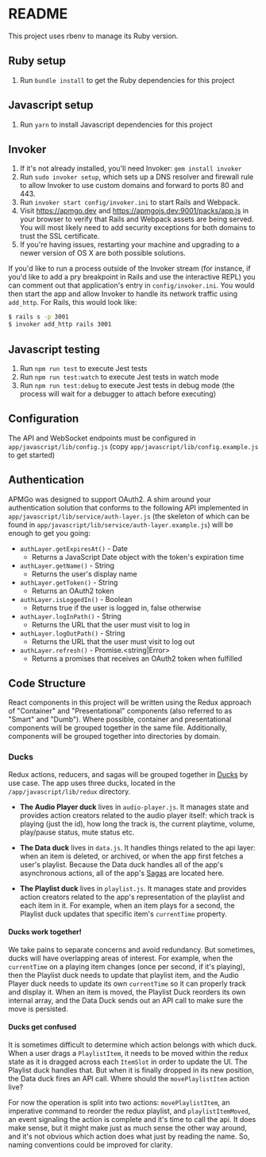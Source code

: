 # README

This project uses rbenv to manage its Ruby version.

## Ruby setup

1. Run `bundle install` to get the Ruby dependencies for this project

## Javascript setup

1. Run `yarn` to install Javascript dependencies for this project

## Invoker

1. If it's not already installed, you'll need Invoker: `gem install invoker`
2. Run `sudo invoker setup`, which sets up a DNS resolver and firewall rule to allow Invoker to use custom domains and forward to ports 80 and 443.
3. Run `invoker start config/invoker.ini` to start Rails and Webpack.
4. Visit https://apmgo.dev and https://apmgojs.dev:9001/packs/app.js in your browser to verify that Rails and Webpack assets are being served. You will most likely need to add security exceptions for both domains to trust the SSL certificate.
5. If you're having issues, restarting your machine and upgrading to a newer version of OS X are both possible solutions.

If you'd like to run a process outside of the Invoker stream (for instance, if you'd like to add a pry breakpoint in Rails and use the interactive REPL) you can comment out that application's entry in `config/invoker.ini`. You would then start the app and allow Invoker to handle its network traffic using `add_http`. For Rails, this would look like:

```bash
$ rails s -p 3001
$ invoker add_http rails 3001
```

## Javascript testing
1. Run `npm run test` to execute Jest tests
2. Run `npm run test:watch` to execute Jest tests in watch mode
3. Run `npm run test:debug` to execute Jest tests in debug mode (the process will wait for a debugger to attach before executing)

## Configuration

The API and WebSocket endpoints must be configured in `app/javascript/lib/config.js` (copy `app/javascript/lib/config.example.js` to get started)

## Authentication

APMGo was designed to support OAuth2. A shim around your authentication solution that conforms to the following API implemented in `app/javascript/lib/service/auth-layer.js` (the skeleton of which can be found in `app/javascript/lib/service/auth-layer.example.js`) will be enough to get you going:

* `authLayer.getExpiresAt()` - Date
  * Returns a JavaScript Date object with the token's expiration time
* `authLayer.getName()` - String
  * Returns the user's display name
* `authLayer.getToken()` - String
  * Returns an OAuth2 token
* `authLayer.isLoggedIn()` - Boolean
  * Returns true if the user is logged in, false otherwise
* `authLayer.logInPath()` - String
  * Returns the URL that the user must visit to log in
* `authLayer.logOutPath()` - String
  * Returns the URL that the user must visit to log out
* `authLayer.refresh()` - Promise.<string|Error>
  * Returns a promises that receives an OAuth2 token when fulfilled

## Code Structure

React components in this project will be written using the Redux approach of "Container" and "Presentational" components (also referred to as "Smart" and "Dumb"). Where possible, container and presentational components will be grouped together in the same file. Additionally, components will be grouped together into directories by domain.

### Ducks

Redux actions, reducers, and sagas will be grouped together in [Ducks](https://github.com/erikras/ducks-modular-redux) by use case. The app uses three ducks, located in the `/app/javascript/lib/redux` directory.

* **The Audio Player duck** lives in `audio-player.js`. It manages state and provides action creators related to the audio player itself: which track is playing (just the id), how long the track is, the current playtime, volume, play/pause status, mute status etc.

* **The Data duck** lives in `data.js`. It handles things related to the api layer: when an item is deleted, or archived, or when the app first fetches a user's playlist. Because the Data duck handles all of the app's asynchronous actions, all of the app's [Sagas](https://redux-saga.js.org/) are located here.

* **The Playlist duck** lives in `playlist.js`. It manages state and provides action creators related to the app's representation of the playlist and each item in it. For example, when an item plays for a second, the Playlist duck updates that specific item's `currentTime` property.

#### Ducks work together!
We take pains to separate concerns and avoid redundancy. But sometimes, ducks will have overlapping areas of interest. For example, when the `currentTime` on a playing item changes (once per second, if it's playing), then the Playlist duck needs to update that playlist item, and the Audio Player duck needs to update its own `currentTime` so it can properly track and display it. When an item is moved, the Playlist Duck reorders its own internal array, and the Data Duck sends out an API call to make sure the move is persisted.

#### Ducks get confused

It is sometimes difficult to determine which action belongs with which duck. When a user drags a `PlaylistItem`, it needs to be moved within the redux state as it is dragged across each `ItemSlot` in order to update the UI. The Playlist duck handles that. But when it is finally dropped in its new position, the Data duck fires an API call. Where should the `movePlaylistItem` action live?

For now the operation is split into two actions: `movePlaylistItem`, an imperative command to reorder the redux playlist, and `playlistItemMoved`, an event signaling the action is complete and it's time to call the api. It does make sense, but it might make just as much sense the other way around, and it's not obvious which action does what just by reading the name. So, naming conventions could be improved for clarity.
